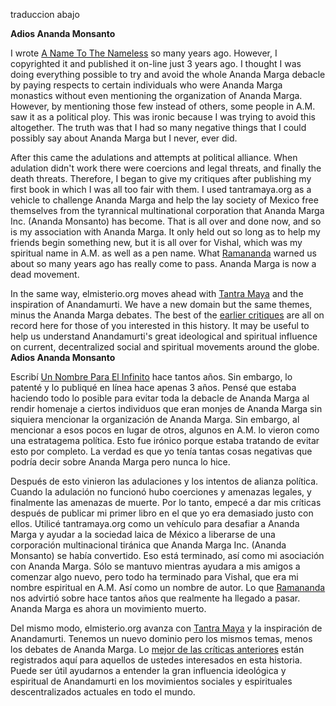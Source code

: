 
traduccion abajo

<strong>Adios Ananda Monsanto</strong>

I wrote <a href="http://elmisterio.org/a-name-to-the-nameless-introduction/">A Name To The Nameless</a> so many years ago. However, I copyrighted it and published it on-line just 3 years ago. I thought I was doing everything possible to try and avoid the whole Ananda Marga debacle by paying respects to certain individuals who were Ananda Marga monastics without even mentioning the organization of Ananda Marga. However, by mentioning those few instead of others, some people in A.M. saw it as a political ploy. This was ironic because I was trying to avoid this altogether. The truth was that I had so many negative things that I could possibly say about Ananda Marga but I never, ever did.

After this came the adulations and attempts at political alliance. When adulation didn't work there were coercions and legal threats, and finally the death threats. Therefore, I began to give my critiques after publishing my first book in which I was all too fair with them. I used tantramaya.org as a vehicle to challenge Ananda Marga and help the lay society of Mexico free themselves from the tyrannical multinational corporation that Ananda Marga Inc. (Ananda Monsanto) has become. That is all over and done now, and so is my association with Ananda Marga. It only held out so long as to help my friends begin something new, but it is all over for Vishal, which was my spiritual name in A.M. as well as a pen name. What <a href="http://elmisterio.org/ramananda/">Ramananda</a> warned us about so many years ago has really come to pass. Ananda Marga is now a dead movement.

In the same way, elmisterio.org moves ahead with <a href="http://elmisterio.org/what-is-maya-meditation/">Tantra Maya</a> and the inspiration of Anandamurti. We have a new domain but the same themes, minus the Ananda Marga debates. The best of the <a href="http://elmisterio.org/the-headkick-headtrick-tantra/">earlier critiques</a> are all on record here for those of you interested in this history. It may be useful to help us understand Anandamurti's great ideological and spiritual influence on current, decentralized social and spiritual movements around the globe.
<strong>
Adios Ananda Monsanto</strong>

Escribí <a href="http://elmisterio.org/un-nombre-para-el-infinito-introduccion-2/">Un Nombre Para El Infinito</a> hace tantos años. Sin embargo, lo patenté y lo publiqué en línea hace apenas 3 años. Pensé que estaba haciendo todo lo posible para evitar toda la debacle de Ananda Marga al rendir homenaje a ciertos individuos que eran monjes de Ananda Marga sin siquiera mencionar la organización de Ananda Marga. Sin embargo, al mencionar a esos pocos en lugar de otros, algunos en A.M. lo vieron como una estratagema política. Esto fue irónico porque estaba tratando de evitar esto por completo. La verdad es que yo tenía tantas cosas negativas que podría decir sobre Ananda Marga pero nunca lo hice.

Después de esto vinieron las adulaciones y los intentos de alianza política. Cuando la adulación no funcionó hubo coerciones y amenazas legales, y finalmente las amenazas de muerte. Por lo tanto, empecé a dar mis críticas después de publicar mi primer libro en el que yo era demasiado justo con ellos. Utilicé tantramaya.org como un vehículo para desafiar a Ananda Marga y ayudar a la sociedad laica de México a liberarse de una corporación multinacional tiránica que Ananda Marga Inc. (Ananda Monsanto) se había convertido. Eso está terminado, así como mi asociación con Ananda Marga. Sólo se mantuvo mientras ayudara a mis amigos a comenzar algo nuevo, pero todo ha terminado para Vishal, que era mi nombre espiritual en A.M. Así como un nombre de autor. Lo que <a href="http://elmisterio.org/ramananada-espanol/">Ramananda</a> nos advirtió sobre hace tantos años que realmente ha llegado a pasar. Ananda Marga es ahora un movimiento muerto.

Del mismo modo, elmisterio.org avanza con <a href="http://elmisterio.org/que-es-la-meditacion-maya/">Tantra Maya</a> y la inspiración de Anandamurti. Tenemos un nuevo dominio pero los mismos temas, menos los debates de Ananda Marga. Lo <a href="http://elmisterio.org/ananda-marga-inc/">mejor de las críticas anteriores</a> están registrados aquí para aquellos de ustedes interesados en esta historia. Puede ser útil ayudarnos a entender la gran influencia ideológica y espiritual de Anandamurti en los movimientos sociales y espirituales descentralizados actuales en todo el mundo.
